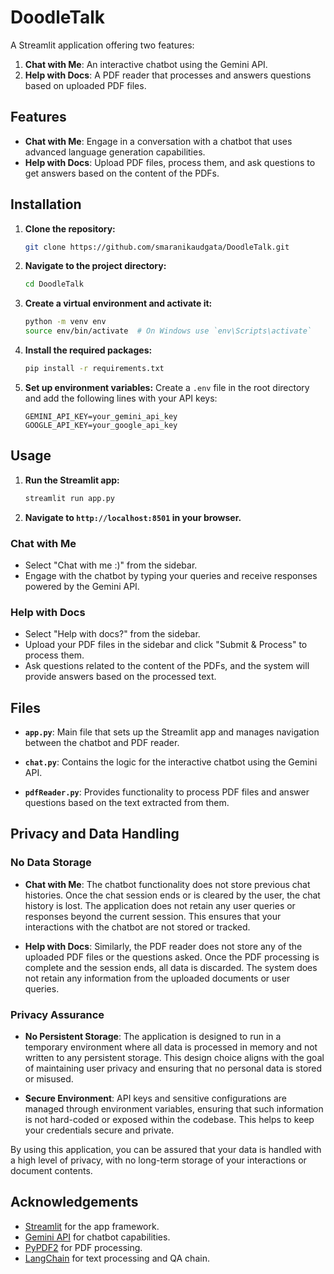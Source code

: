 # DoodleTalk

A Streamlit application offering two features:
1. **Chat with Me**: An interactive chatbot using the Gemini API.
2. **Help with Docs**: A PDF reader that processes and answers questions based on uploaded PDF files.

## Features

- **Chat with Me**: Engage in a conversation with a chatbot that uses advanced language generation capabilities.
- **Help with Docs**: Upload PDF files, process them, and ask questions to get answers based on the content of the PDFs.

## Installation

1. **Clone the repository:**
   ```bash
   git clone https://github.com/smaranikaudgata/DoodleTalk.git
   ```

2. **Navigate to the project directory:**
   ```bash
   cd DoodleTalk
   ```

3. **Create a virtual environment and activate it:**
   ```bash
   python -m venv env
   source env/bin/activate  # On Windows use `env\Scripts\activate`
   ```

4. **Install the required packages:**
   ```bash
   pip install -r requirements.txt
   ```

5. **Set up environment variables:**
   Create a `.env` file in the root directory and add the following lines with your API keys:
   ```env
   GEMINI_API_KEY=your_gemini_api_key
   GOOGLE_API_KEY=your_google_api_key
   ```

## Usage

1. **Run the Streamlit app:**
   ```bash
   streamlit run app.py
   ```

2. **Navigate to `http://localhost:8501` in your browser.**

### Chat with Me

- Select "Chat with me :)" from the sidebar.
- Engage with the chatbot by typing your queries and receive responses powered by the Gemini API.

### Help with Docs

- Select "Help with docs?" from the sidebar.
- Upload your PDF files in the sidebar and click "Submit & Process" to process them.
- Ask questions related to the content of the PDFs, and the system will provide answers based on the processed text.

## Files

- **`app.py`**: Main file that sets up the Streamlit app and manages navigation between the chatbot and PDF reader.

- **`chat.py`**: Contains the logic for the interactive chatbot using the Gemini API.

- **`pdfReader.py`**: Provides functionality to process PDF files and answer questions based on the text extracted from them.

## Privacy and Data Handling

### No Data Storage

- **Chat with Me**: The chatbot functionality does not store previous chat histories. Once the chat session ends or is cleared by the user, the chat history is lost. The application does not retain any user queries or responses beyond the current session. This ensures that your interactions with the chatbot are not stored or tracked.

- **Help with Docs**: Similarly, the PDF reader does not store any of the uploaded PDF files or the questions asked. Once the PDF processing is complete and the session ends, all data is discarded. The system does not retain any information from the uploaded documents or user queries.

### Privacy Assurance

- **No Persistent Storage**: The application is designed to run in a temporary environment where all data is processed in memory and not written to any persistent storage. This design choice aligns with the goal of maintaining user privacy and ensuring that no personal data is stored or misused.

- **Secure Environment**: API keys and sensitive configurations are managed through environment variables, ensuring that such information is not hard-coded or exposed within the codebase. This helps to keep your credentials secure and private.

By using this application, you can be assured that your data is handled with a high level of privacy, with no long-term storage of your interactions or document contents.

## Acknowledgements

- [Streamlit](https://streamlit.io/) for the app framework.
- [Gemini API](https://example.com) for chatbot capabilities.
- [PyPDF2](https://pypi.org/project/PyPDF2/) for PDF processing.
- [LangChain](https://www.langchain.com/) for text processing and QA chain.
